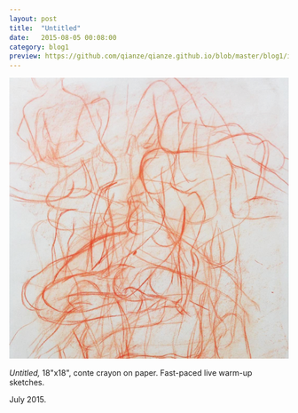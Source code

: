 ```yaml
---
layout: post
title:  "Untitled"
date:   2015-08-05 00:08:00
category: blog1
preview: https://github.com/qianze/qianze.github.io/blob/master/blog1/images/30secondsketches.png?raw=true
---
```


![Picture 1](https://github.com/qianze/qianze.github.io/blob/master/blog1/images/30secondsketches.png?raw=true)

<i>Untitled,</i> 18"x18", conte crayon on paper. Fast-paced live warm-up sketches.

July 2015.
